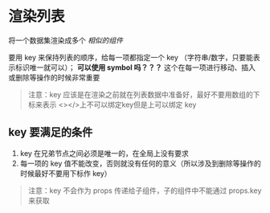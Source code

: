 # 渲染列表

将一个数据集渲染成多个 *相似的组件*

要用 key 来保持列表的顺序，给每一项都指定一个 key （字符串/数字，只要能表示标识唯一就可以）；
**可以使用 symbol 吗？？？**
这个在每一项进行移动、插入或删除等操作的时候非常重要
> 注意：key 应该是在渲染之前就在列表数据中准备好，最好不要用数组的下标来表示
> <></>上不可以绑定key但是<Fragment></Fragment>上可以绑定 key

## key 要满足的条件
1. key 在兄弟节点之间必须是唯一的，在全局上没有要求
2. 每一项的 key 值不能改变，否则就没有任何的意义（所以涉及到删除等操作的时候最好不要用下标作 key）

> 注意：key 不会作为 props 传递给子组件，子的组件中不能通过 props.key 来获取